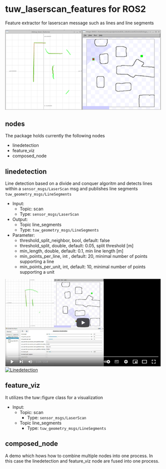 # tuw_laserscan_features for ROS2
Feature extractor for laserscan message such as lines and line segments

![](res/linedetection_and_stage.png)

## nodes
The package holds currently the following nodes

* linedetection 
* feature_viz
* composed_node

## linedetection
Line detection based on a divide and conquer algoritm and detects lines within a `sensor_msgs/LaserScan` msg and publishes line segments `tuw_geometry_msgs/LineSegments` 

* Input: 
  * Topic: scan 
  * Type: `sensor_msgs/LaserScan`
* Output:
  * Topic line_segments
  * Type: `tuw_geometry_msgs/LineSegments` 
* Parameter: 
  * threshold_split_neighbor, bool, default: false
  * threshold_split, double, default: 0.05, split threshold [m]
  * min_length, double,  default: 0.1,  min line length [m]
  * min_points_per_line, int , default: 20, minimal number of points supporting a line
  * min_points_per_unit, int,  default: 10, minimal number of points supporting a unit

[![Linedetection](res/linedetection_and_stage_youtube.png)](https://www.youtube.com/watch?v=5FfFnKGjazg )
[![Linedetection](https://img.youtube.com/vi/5FfFnKGjazg/0.jpg)](https://www.youtube.com/watch?v=5FfFnKGjazg )

## feature_viz
It utilizes the tuw::figure class for a visualization

* Input: 
  * Topic: scan 
    * Type: `sensor_msgs/LaserScan`
  * Topic line_segments
    * Type: `tuw_geometry_msgs/LineSegments` 

## composed_node
A demo which hows how to combine multiple nodes into one process. In this case the linedetection and feature_viz node are fused into one process.